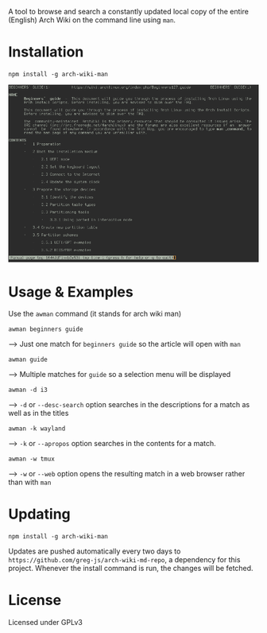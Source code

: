A tool to browse and search a constantly updated local copy of the entire (English) Arch Wiki on the command line using `man`.

# Installation
```
npm install -g arch-wiki-man
```

![screenshot](./docs/screenshot.png)

# Usage & Examples

Use the `awman` command (it stands for arch wiki man)

```
awman beginners guide
```
--> Just one match for `beginners guide` so the article will open with `man`

```
awman guide
```
--> Multiple matches for `guide` so a selection menu will be displayed

```
awman -d i3
```
--> `-d` or `--desc-search` option searches in the descriptions for a match as well as in the titles

```
awman -k wayland
```
--> `-k` or `--apropos` option searches in the contents for a match.

```
awman -w tmux
```
--> `-w` or `--web` option opens the resulting match in a web browser rather than with `man`

# Updating
```
npm install -g arch-wiki-man

```
Updates are pushed automatically every two days to `https://github.com/greg-js/arch-wiki-md-repo`, a dependency for this project. Whenever the install command is run, the changes will be fetched.

# License
Licensed under GPLv3
